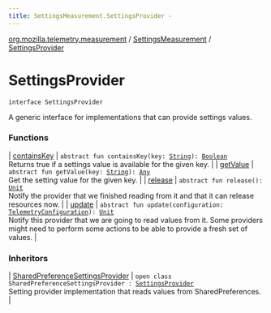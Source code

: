 ```yaml
---
title: SettingsMeasurement.SettingsProvider - 
---
```


[org.mozilla.telemetry.measurement](../../index.html) / [SettingsMeasurement](../index.html) / [SettingsProvider](./index.html)

# SettingsProvider

`interface SettingsProvider`

A generic interface for implementations that can provide settings values.

### Functions

| [containsKey](contains-key.html) | `abstract fun containsKey(key: `[`String`](https://kotlinlang.org/api/latest/jvm/stdlib/kotlin/-string/index.html)`): `[`Boolean`](https://kotlinlang.org/api/latest/jvm/stdlib/kotlin/-boolean/index.html)<br>Returns true if a settings value is available for the given key. |
| [getValue](get-value.html) | `abstract fun getValue(key: `[`String`](https://kotlinlang.org/api/latest/jvm/stdlib/kotlin/-string/index.html)`): `[`Any`](https://kotlinlang.org/api/latest/jvm/stdlib/kotlin/-any/index.html)<br>Get the setting value for the given key. |
| [release](release.html) | `abstract fun release(): `[`Unit`](https://kotlinlang.org/api/latest/jvm/stdlib/kotlin/-unit/index.html)<br>Notify the provider that we finished reading from it and that it can release resources now. |
| [update](update.html) | `abstract fun update(configuration: `[`TelemetryConfiguration`](../../../org.mozilla.telemetry.config/-telemetry-configuration/index.html)`): `[`Unit`](https://kotlinlang.org/api/latest/jvm/stdlib/kotlin/-unit/index.html)<br>Notify this provider that we are going to read values from it. Some providers might need to perform some actions to be able to provide a fresh set of values. |

### Inheritors

| [SharedPreferenceSettingsProvider](../-shared-preference-settings-provider/index.html) | `open class SharedPreferenceSettingsProvider : `[`SettingsProvider`](./index.md)<br>Setting provider implementation that reads values from SharedPreferences. |


